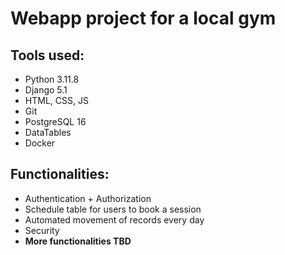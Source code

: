 <h1>Webapp project for a local gym</h1>
<p><h2>Tools used:</h2>
<ul>
  <li>Python 3.11.8</li>
  <li>Django 5.1</li>
  <li>HTML, CSS, JS</li>
  <li>Git</li>
  <li>PostgreSQL 16</li>
  <li>DataTables</li>
  <li>Docker</li>
</ul> 
</p>
<p><h2>Functionalities:</h2>
<ul>
  <li>Authentication + Authorization</li>
  <li>Schedule table for users to book a session</li>
  <li>Automated movement of records every day</li>
  <li>Security</li>
  
  <li><b>More functionalities TBD</b></li>
</ul></p>
